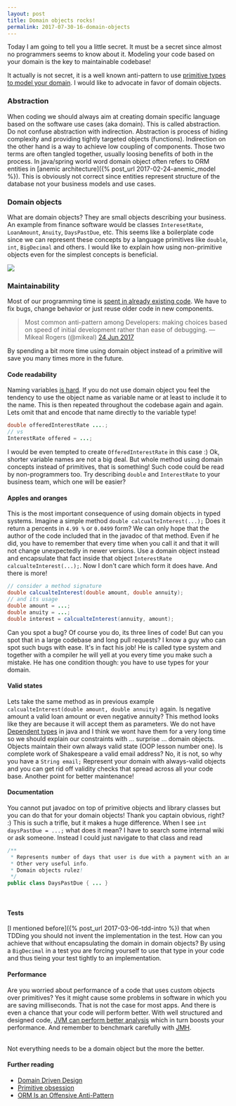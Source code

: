 ```yaml
---
layout: post
title: Domain objects rocks!
permalink: 2017-07-30-16-domain-objects
---
```

Today I am going to tell you a little secret. It must be a secret since almost no programmers seems to know about it. Modeling your code based on your domain is the key to maintainable codebase! 

It actually is not secret, it is a well known anti-pattern to use [primitive types to model your domain](http://wiki.c2.com/?PrimitiveObsession). I would like to advocate in favor of domain objects.

### Abstraction
When coding we should always aim at creating domain specific language based on the software use cases (aka domain). 
This is called abstraction. Do not confuse abstraction with indirection. Abstraction is process of hiding complexity and providing tightly targeted objects (functions). Indirection on the other hand is a way to achieve low coupling of components. Those two terms are often tangled together, usually loosing benefits of both in the process. In java/spring world word domain object often refers to ORM entities in [anemic architecture]({% post_url 2017-02-24-anemic_model %}). This is obviously not correct since entities represent structure of the database not your business models and use cases.  

### Domain objects
What are domain objects? They are small objects describing your business. An example from finance software would be classes `InteresetRate`, `LoanAmount`, `Anuity`, `DaysPastDue`, etc. This seems like a boilerplate code since we can represent these concepts by a language primitives like `double`, `int`, `BigDecimal` and others. I would like to explain how using non-primitive objects even for the simplest concepts is beneficial.

<img src="https://i.redd.it/rj8raf1riyny.png"/>

### Maintainability
Most of our programming time is [spent in already existing code](https://blogs.msdn.microsoft.com/oldnewthing/20070406-00/?p=27343/). We have to fix bugs, change behavior or just reuse older code in new components. 

> Most common anti-pattern among Developers: making choices based on speed of initial development rather than ease of debugging.
> — Mikeal Rogers (@mikeal) [24 Jun 2017](https://twitter.com/mikeal/status/878380425529393152)

By spending a bit more time using domain object instead of a primitive will save you many times more in the future.

#### Code readability
Naming variables [is hard](https://martinfowler.com/bliki/TwoHardThings.html). If you do not use domain object you feel the tendency to use the object name as variable name or at least to include it to the name. This is then repeated throughout the codebase again and again. Lets omit that and encode that name directly to the variable type!

```java
double offeredInterestRate ....;
// vs 
InterestRate offered = ...;
```
I would be even tempted to create `OfferedInterestRate` in this case :)
Ok, shorter variable names are not a big deal. But whole method using domain concepts instead of primitives, that is something! Such code could be read by non-programmers too. Try describing `double` and `InterestRate` to your business team, which one will be easier?

#### Apples and oranges
This is the most important consequence of using domain objects in typed systems.
Imagine a simple method `double calcualteInterest(...);` Does it return a percents in `4.99 %` or `0.0499` form? We can only hope that the author of the code included that in the javadoc of that method. Even if he did, you have to remember that every time when you call it and that it will not change unexpectedly in newer versions. 
Use a domain object instead and encapsulate that fact inside that object `InterestRate calcualteInterest(...);`. Now I don't care which form it does have. And there is more!

```java
// consider a method signature
double calcualteInterest(double amount, double annuity);
// and its usage
double amount = ...;
double anuity = ...; 
double interest = calcualteInterest(annuity, amount);
```
Can you spot a bug? Of course you do, its three lines of code! But can you spot that in a large codebase and long pull requests? I know a guy who can spot such bugs with ease. It's in fact his job! He is called type system and together with a compiler he will yell at you every time you make such a mistake. He has one condition though: you have to use types for your domain. 

#### Valid states
Lets take the same method as in previous example `calcualteInterest(double amount, double annuity)` again. Is negative amount a valid loan amount or even negative annuity? This method looks like they are because it will accept them as parameters. We do not have [Dependent types](https://en.wikipedia.org/wiki/Dependent_type) in java and I think we wont have them for a very long time so we should explain our constraints with ... surprise ... domain objects. Objects maintain their own always valid state (OOP lesson number one). Is complete work of Shakespeare a valid email address? No, it is not, so why you have a `String email;` Represent your domain with always-valid objects and you can get rid off validity checks that spread across all your code base. Another point for better maintenance!

#### Documentation
You cannot put javadoc on top of primitive objects and library classes but you can do that for your domain objects! Thank you captain obvious, right? :) This is such a trifle, but it makes a huge difference. When I see `int daysPastDue = ...;` what does it mean? I have to search some internal wiki or ask someone. Instead I could just navigate to that class and read 

```java
/**
 * Represents number of days that user is due with a payment with an annuity. It is calculated as ....
 * Other very useful info.
 * Domain objects rulez!
 */
public class DaysPastDue { ... }
```
<br />

#### Tests
[I mentioned before]({% post_url 2017-03-06-tdd-intro %}) that when TDDing you should not invent the implementation in the test. How can you achieve that without encapsulating the domain in domain objects? By using a `BigDecimal` in a test you are forcing yourself to use that type in your code and thus tieing your test tightly to an implementation.


#### Performance
Are you worried about performance of a code that uses custom objects over primitives? Yes it might cause some problems in software in which you are saving milliseconds. That is not the case for most apps. And there is even a chance that your code will perform better. With well structured and designed code, [JVM can perform better analysis](https://wiki.openjdk.java.net/display/HotSpot/PerformanceTechniques) which in turn boosts your performance. And remember to benchmark carefully with [JMH](http://openjdk.java.net/projects/code-tools/jmh/).


<br />
Not everything needs to be a domain object but the more the better.


#### Further reading 
- [Domain Driven Design](https://martinfowler.com/tags/domain%20driven%20design.html)
- [Primitive obsession](http://wiki.c2.com/?PrimitiveObsession)
- [ORM Is an Offensive Anti-Pattern](http://www.yegor256.com/2014/12/01/orm-offensive-anti-pattern.html)